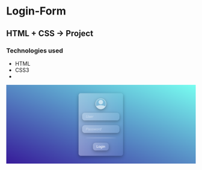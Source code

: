 # Login-Form
## HTML + CSS -> Project
### Technologies used
* HTML
* CSS3
* 
![alt text](https://github.com/Aleksandra-Stachniak/Login-Form/blob/main/login_form.png)

